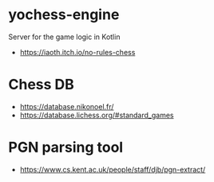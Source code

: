 # yochess-engine
Server for the game logic in Kotlin

- https://iaoth.itch.io/no-rules-chess

# Chess DB

- https://database.nikonoel.fr/
- https://database.lichess.org/#standard_games

# PGN parsing tool
- https://www.cs.kent.ac.uk/people/staff/djb/pgn-extract/